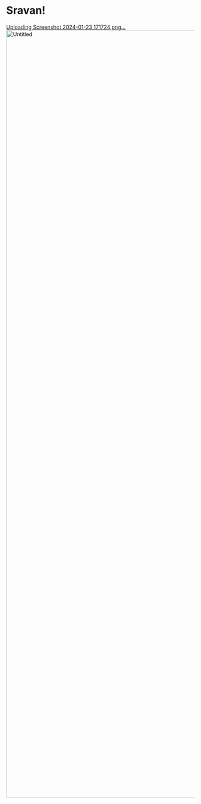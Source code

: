 # Sravan!
[Uploading Screenshot 2024-01-23 171724.png…]()
<img width="2880" height="2048" alt="Untitled" src="https://github.com/user-attachments/assets/7c5c3322-1fd5-44af-ad28-eb02585b4f37" />
